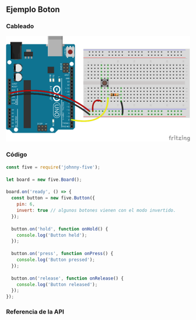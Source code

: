 ## Ejemplo Boton

### Cableado
![cableado boton](../../assets/boton.png)


### Código
```javascript
const five = require('johnny-five');

let board = new five.Board();

board.on('ready', () => {
  const button = new five.Button({
    pin: 6,
    invert: true // algunos botones vienen con el modo invertido.
  });

  button.on('hold', function onHold() {
    console.log('Button held');
  });

  button.on('press', function onPress() {
    console.log('Button pressed');
  });

  button.on('release', function onRelease() {
    console.log('Button released');
  });
});
```

### Referencia de la API
